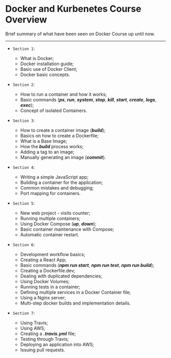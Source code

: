 # Docker and Kurbenetes Course Overview

Brief summary of what have been seen on Docker Course up until now.

---

* `Section 1`:
	
    * What is Docker;
    * Docker installation guide;
    * Basic use of Docker Client;
    * Docker basic concepts.

* `Section 2`:

    * How to run a container and how it works;
    * Basic commands (_**ps**_, _**run**_, _**system**_, _**stop**_, _**kill**_, _**start**_, _**create**_, _**logs**_, _**exec**_);
    * Concept of isolated Containers.

* `Section 3`:

    * How to create a container image (_**build**_);
    * Basics on how to create a Dockerfile;
    * What is a Base Image;
    * How the _**build**_ process works;
    * Adding a tag to an image;
    * Manually generating an image (_**commit**_).

* `Section 4`:

    * Writing a simple JavaScript app;
    * Building a container for the application;
    * Common mistakes and debugging;
    * Port mapping for containers.

* `Section 5`:

    * New web project - visits counter;
    * Running multiple containers;
    * Using Docker Compose (_**up**_, _**down**_);
    * Basic container maintenance with Compose;
    * Automatic container restart.

* `Section 6`:

    * Development workflow basics;
    * Creating a React App;
    * Basic commands (_**npm run start**_, _**npm run test**_, _**npm run build**_);
    * Creating a Dockerfile.dev;
    * Dealing with duplicated dependencies;
    * Using Docker Volumes;
    * Running tests in a container;
    * Defining multiple services in a Docker Container file;
    * Using a Nginx server;
    * Multi-step docker builds and implementation details.

* `Section 7`:

    * Using Travis;
    * Using AWS;
    * Creating a _**.travis.yml**_ file;
    * Testing through Travis;
    * Deploying an application into AWS;
    * Issuing pull requests.  